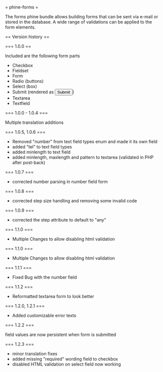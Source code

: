 = phine-forms =

The forms phine bundle allows building forms that can be sent via e-mail or stored in the database.
A wide range of validations can be applied to the form elements.

== Version history ==

=== 1.0.0 ==

Included are the following form parts
- Checkbox
- Fieldset
- Form
- Radio (buttons)
- Select (box)
- Submit (rendered as <input type="submit">)
- Textarea
- Textfield

=== 1.0.0 - 1.0.4 ===

Multiple translation additions

=== 1.0.5, 1.0.6 ===

- Removed "number" from text field types enum and made it its own field
- added "tel" to text field types
- added minlength to text field
- added minlength, maxlength and pattern to textarea (validated in PHP after post-back)

=== 1.0.7 ===

 - corrected number parsing in number field form

=== 1.0.8 ===

 - corrected step size handling and removing some invalid code

=== 1.0.9 ===

- corrected the step attribute to default to "any"

=== 1.1.0 ===

- Multiple Changes to allow disabling html validation

=== 1.1.0 ===

- Multiple Changes to allow disabling html validation

=== 1.1.1 ===

- Fixed Bug with the number field

=== 1.1.2 ===

- Reformatted textarea form to look better

=== 1.2.0, 1.2.1 ===

- Added customizable error texts

=== 1.2.2 ===

field values are now persistent when form is submitted

=== 1.2.3 ===

- minor translation fixes
- added missing "required" wording field to checkbox
- disabled HTML validation on select field now working
